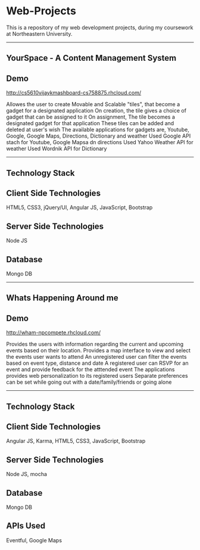 # Web-Projects
This is a repository of my web development projects, during my coursework at Northeastern University.

--------------------------------------------------------------------------------------------------------------------------------------
YourSpace - A Content Management System
--------------------------------------------------------------------------------------------------------------------------------------

Demo
----
http://cs5610vijaykmashboard-cs758875.rhcloud.com/

Allowes the user to create Movable and Scalable "tiles", that become a gadget for a designated application
On creation, the tile gives a choice of gadget that can be assigned to it
On assignment, The tile becomes a designated gadget for that application
These tiles can be added and deleted at user's wish
The available applications for gadgets are, Youtube, Google, Google Maps, Directions, Dictionary and weather
Used Google API stach for Youtube, Google Mapsa dn directions
Used Yahoo Weather API for weather
Used Wordnik API for Dictionary


----------------
Technology Stack
----------------

Client Side Technologies
------------------------
HTML5, CSS3, jQuery/UI, Angular JS, JavaScript, Bootstrap

Server Side Technologies
------------------------
Node JS

Database
--------
Mongo DB


--------------------------------------------------------------------------------------------------------------------------------------
Whats Happening Around me
--------------------------------------------------------------------------------------------------------------------------------------

Demo
----
http://wham-npcompete.rhcloud.com/

Provides the users with information regarding the current and upcoming events based on their location. 
Provides a map interface to view and select the events user wants to attend
An unregistered user can filter the events based on event type, distance and date
A registered user can RSVP for an event and provide feedback for the atttended event
The applications provides web personalization to its registered users
Separate preferences can be set while going out with a date/family/friends or going alone

----------------
Technology Stack
----------------

Client Side Technologies
------------------------
Angular JS, Karma, HTML5, CSS3, JavaScript, Bootstrap

Server Side Technologies
------------------------
Node JS, mocha

Database
--------
Mongo DB

APIs Used
---------
Eventful, Google Maps














